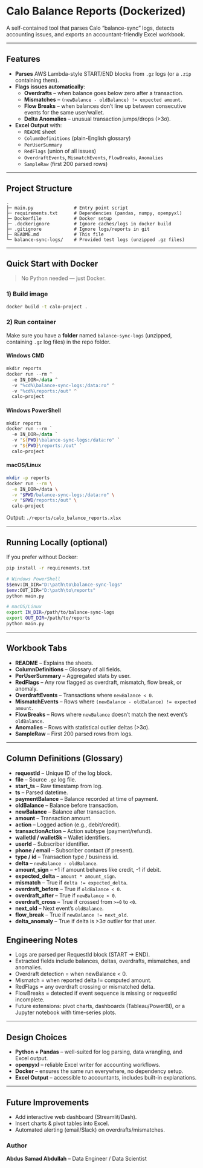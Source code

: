 # Calo Balance Reports (Dockerized)

A self-contained tool that parses Calo “balance-sync” logs, detects accounting issues, and exports an accountant-friendly Excel workbook.

---

## Features

- **Parses** AWS Lambda-style START/END blocks from `.gz` logs (or a `.zip` containing them).
- **Flags issues automatically**:
  - **Overdrafts** – when balance goes below zero after a transaction.
  - **Mismatches** – `(newBalance - oldBalance) != expected amount`.
  - **Flow Breaks** – when balances don’t line up between consecutive events for the same user/wallet.
  - **Delta Anomalies** – unusual transaction jumps/drops (>3σ).
- **Excel Output** with:
  - `README` sheet
  - `ColumnDefinitions` (plain-English glossary)
  - `PerUserSummary`
  - `RedFlags` (union of all issues)
  - `OverdraftEvents`, `MismatchEvents`, `FlowBreaks`, `Anomalies`
  - `SampleRaw` (first 200 parsed rows)

---

## Project Structure

```
.
├─ main.py               # Entry point script
├─ requirements.txt      # Dependencies (pandas, numpy, openpyxl)
├─ Dockerfile            # Docker setup
├─ .dockerignore         # Ignore caches/logs in docker build
├─ .gitignore            # Ignore logs/reports in git
├─ README.md             # This file
└─ balance-sync-logs/    # Provided test logs (unzipped .gz files)

```

---

## Quick Start with Docker

> No Python needed — just Docker.

### 1) Build image

```bash
docker build -t calo-project .
```

### 2) Run container

Make sure you have a **folder** named `balance-sync-logs` (unzipped, containing `.gz` log files) in the repo folder.

#### Windows CMD
```powershell
mkdir reports
docker run --rm ^
  -e IN_DIR=/data ^
  -v "%cd%\balance-sync-logs:/data:ro" ^
  -v "%cd%\reports:/out" ^
  calo-project
```

#### Windows PowerShell
```powershell
mkdir reports
docker run --rm `
  -e IN_DIR=/data `
  -v "${PWD}\balance-sync-logs:/data:ro" `
  -v "${PWD}\reports:/out" `
  calo-project
```

#### macOS/Linux
```bash
mkdir -p reports
docker run --rm \
  -e IN_DIR=/data \
  -v "$PWD/balance-sync-logs:/data:ro" \
  -v "$PWD/reports:/out" \
  calo-project
```

Output: `./reports/calo_balance_reports.xlsx`

---

## Running Locally (optional)

If you prefer without Docker:

```bash
pip install -r requirements.txt

# Windows PowerShell
$$env:IN_DIR="D:\path\to\balance-sync-logs"
$env:OUT_DIR="D:\path\to\reports"
python main.py

# macOS/Linux
export IN_DIR=/path/to/balance-sync-logs
export OUT_DIR=/path/to/reports
python main.py
```

---

## Workbook Tabs

- **README** – Explains the sheets.
- **ColumnDefinitions** – Glossary of all fields.
- **PerUserSummary** – Aggregated stats by user.
- **RedFlags** – Any row flagged as overdraft, mismatch, flow break, or anomaly.
- **OverdraftEvents** – Transactions where `newBalance < 0`.
- **MismatchEvents** – Rows where `(newBalance - oldBalance) != expected amount`.
- **FlowBreaks** – Rows where `newBalance` doesn’t match the next event’s `oldBalance`.
- **Anomalies** – Rows with statistical outlier deltas (>3σ).
- **SampleRaw** – First 200 parsed rows from logs.

---

## Column Definitions (Glossary)

- **requestId** – Unique ID of the log block.  
- **file** – Source `.gz` log file.  
- **start_ts** – Raw timestamp from log.  
- **ts** – Parsed datetime.  
- **paymentBalance** – Balance recorded at time of payment.  
- **oldBalance** – Balance before transaction.  
- **newBalance** – Balance after transaction.  
- **amount** – Transaction amount.  
- **action** – Logged action (e.g., debit/credit).  
- **transactionAction** – Action subtype (payment/refund).  
- **walletId / walletSk** – Wallet identifiers.  
- **userId** – Subscriber identifier.  
- **phone / email** – Subscriber contact (if present).  
- **type / id** – Transaction type / business id.  
- **delta** – `newBalance - oldBalance`.  
- **amount_sign** – +1 if amount behaves like credit, -1 if debit.  
- **expected_delta** – `amount * amount_sign`.  
- **mismatch** – True if `delta != expected_delta`.  
- **overdraft_before** – True if `oldBalance < 0`.  
- **overdraft_after** – True if `newBalance < 0`.  
- **overdraft_cross** – True if crossed from `>=0` to `<0`.  
- **next_old** – Next event’s `oldBalance`.  
- **flow_break** – True if `newBalance != next_old`.  
- **delta_anomaly** – True if delta is >3σ outlier for that user.  


## Engineering Notes
- Logs are parsed per RequestId block (START → END). 
- Extracted fields include balances, deltas, overdrafts, mismatches, and anomalies. 
- Overdraft detection = when newBalance < 0. 
- Mismatch = when reported delta != computed amount. 
- RedFlags = any overdraft crossing or mismatched delta. 
- FlowBreaks = detected if event sequence is missing or requestId incomplete.
- Future extensions: pivot charts, dashboards (Tableau/PowerBI), or a Jupyter notebook with time-series plots.

---

## Design Choices

- **Python + Pandas** – well-suited for log parsing, data wrangling, and Excel output.  
- **openpyxl** – reliable Excel writer for accounting workflows.  
- **Docker** – ensures the same run everywhere, no dependency setup.  
- **Excel Output** – accessible to accountants, includes built-in explanations.

---

## Future Improvements

- Add interactive web dashboard (Streamlit/Dash).  
- Insert charts & pivot tables into Excel.  
- Automated alerting (email/Slack) on overdrafts/mismatches.  



### Author
**Abdus Samad Abdullah** – Data Engineer / Data Scientist
